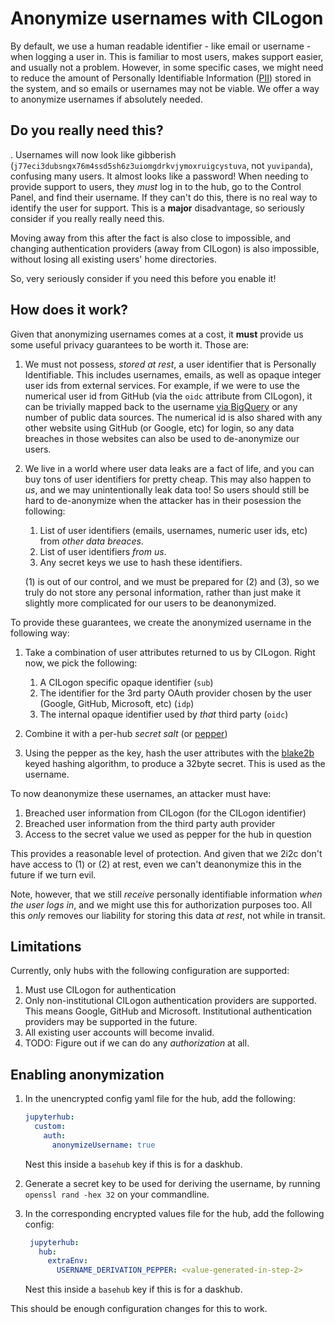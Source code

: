 # Anonymize usernames with CILogon

By default, we use a human readable identifier - like email or username -
when logging a user in. This is familiar to most users, makes support easier,
and usually not a problem. However, in some specific cases, we might need to
reduce the amount of Personally Identifiable Information ([PII](https://en.wikipedia.org/wiki/Personal_data))
stored in the system, and so emails or usernames may not be viable. We offer
a way to anonymize usernames if absolutely needed.

## Do you really need this?

. Usernames will now look like gibberish (`j77eci3dubsngx76m4ssd5sh6z3uiomgdrkvjymoxruigcystuva`, not `yuvipanda`), confusing many users. It almost looks like
a password! When needing to provide support to users, they *must* log in to
the hub, go to the Control Panel, and find their username. If they can't
do this, there is no real way to identify the user for support. This is
a **major** disadvantage, so seriously consider if you really really need this.

Moving away from this after the fact is also close to impossible, and changing
authentication providers (away from CILogon) is also impossible, without losing
all existing users' home directories.

So, very seriously consider if you need this before you enable it!

## How does it work?

Given that anonymizing usernames comes at a cost, it **must** provide us some
useful privacy guarantees to be worth it. Those are:

1. We must not possess, *stored at rest*, a user identifier that is Personally
   Identifiable. This includes usernames, emails, as well as opaque integer
   user ids from external services. For example, if we were to use the numerical 
   user id from GitHub (via the `oidc` attribute from CILogon), it can
   be trivially mapped back to the username [via
   BigQuery](https://www.gharchive.org/#bigquery) or any number of
   public data sources. The numerical id is also shared with any other
   website using GitHub (or Google, etc) for login, so any data
   breaches in those websites can also be used to de-anonymize our
   users.
   
2. We live in a world where user data leaks are a fact of life, and you can buy
   tons of user identifiers for pretty cheap. This may also happen to *us*, and
   we may unintentionally leak data too! So users should still be hard to 
   de-anonymize when the attacker has in their posession the following:

   1. List of user identifiers (emails, usernames, numeric user ids,
      etc) from *other data breaces*.
   2. List of user identifiers *from us*.
   3. Any secret keys we use to hash these identifiers.
   
   (1) is out of our control, and we must be prepared for (2) and (3), so
   we truly do not store any personal information, rather than just make it
   slightly more complicated for our users to be deanonymized.
   
To provide these guarantees, we create the anonymized username in the following
way:

1. Take a combination of user attributes returned to us by CILogon. Right now,
   we pick the following:
   
   1. A CILogon specific opaque identifier (`sub`)
   2. The identifier for the 3rd party OAuth provider chosen by the user (Google,
      GitHub, Microsoft, etc) (`idp`)
   3. The internal opaque identifier used by *that* third party (`oidc`)
   
2. Combine it with a per-hub *secret salt* (or [pepper](https://en.wikipedia.org/wiki/Pepper_(cryptography)))

3. Using the pepper as the key, hash the user attributes with the
   [blake2b](https://en.wikipedia.org/wiki/BLAKE_(hash_function)) keyed
   hashing algorithm, to produce a 32byte secret. This is used as the username.
   
To now deanonymize these usernames, an attacker must have:

1. Breached user information from CILogon (for the CILogon identifier)
2. Breached user information from the third party auth provider
3. Access to the secret value we used as pepper for the hub in question

This provides a reasonable level of protection. And given that we 2i2c
don't have access to (1) or (2) at rest, even we can't deanonymize this in
the future if we turn evil.

Note, however, that we still *receive* personally identifiable information
*when the user logs in*, and we might use this for authorization purposes too.
All this *only* removes our liability for storing this data *at rest*, not
while in transit.

## Limitations

Currently, only hubs with the following configuration are supported:

1. Must use CILogon for authentication
2. Only non-institutional CILogon authentication providers are supported. This
   means Google, GitHub and Microsoft. Institutional authentication providers may
   be supported in the future.
3. All existing user accounts will become invalid.
4. TODO: Figure out if we can do any *authorization* at all.

## Enabling anonymization

1. In the unencrypted config yaml file for the hub, add the following:
    ```yaml
    jupyterhub:
      custom:
        auth:
          anonymizeUsername: true
    ```

    Nest this inside a `basehub` key if this is for a daskhub.

2. Generate a secret key to be used for deriving the username, by running
   `openssl rand -hex 32` on your commandline.
   
3. In the corresponding encrypted values file for the hub, add the following 
   config:
   
   ```yaml
    jupyterhub:
      hub:
        extraEnv:
          USERNAME_DERIVATION_PEPPER: <value-generated-in-step-2>
   ```
   
   Nest this inside a `basehub` key if this is for a daskhub.
  
This should be enough configuration changes for this to work.


